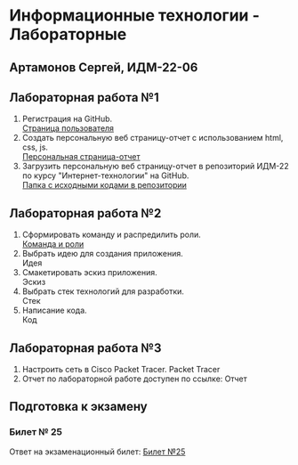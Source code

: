# Информационные технологии - Лабораторные

## Артамонов Сергей, ИДМ-22-06

## Лабораторная работа №1

1.  Регистрация на GitHub.\
[Страница пользователя](https://github.com/Artam0noff)
2.  Создать персональную веб страницу-отчет с использованием html, css, js.\
[Персональная страница-отчет](https://artam0noff.github.io/IT/)
3.  Загрузить персональную веб страницу-отчет в репозиторий ИДМ-22 по курсу "Интернет-технологии" на GitHub.\
[Папка с исходными кодами в репозитории](https://github.com/Artam0noff/IT)

## Лабораторная работа №2

1.  Сформировать команду и распредилить роли.\
[Команда и роли](https://docs.google.com/spreadsheets/d/1ypxgDUpNsaAK5PH90dTfGKdtDnWaeEDWfupEbDokN6A/edit#gid=1327184368)
2.  Выбрать идею для создания приложения.\
Идея
3.  Смакетировать эскиз приложения.\
Эскиз
4.  Выбрать стек технологий для разработки.\
Стек
5.  Написание кода.\
Код

## Лабораторная работа №3

1.  Настроить сеть в Сisco Packet Tracer. Packet Tracer
2.  Отчет по лабораторной работе доступен по ссылке: Отчет

## Подготовка к экзамену
### Билет № 25

Ответ на экзаменационный билет: [Билет №25](https://github.com/stankin/inet-2022/wiki/exam25)
